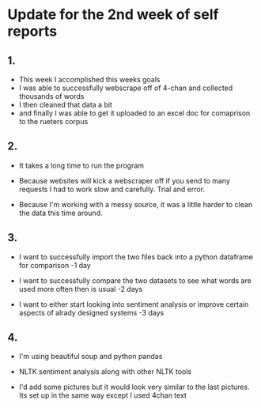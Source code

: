 # Update for the 2nd week of self reports

## 1.
- This week I accomplished this weeks goals
- I was able to successfully webscrape off of 4-chan and collected thousands of words
- I then cleaned that data a bit
- and finally I was able to get it uploaded to an excel doc for comaprison to the rueters corpus

## 2. 

- It takes a long time to run the program

- Because websites will kick a webscraper off if you send to many requests I had to work slow and carefully. Trial and error.

- Because I'm working with a messy source, it was a little harder to clean the data this time around. 


## 3. 

- I want to successfully import the two files back into a python dataframe for comparison   -1 day

- I want to successfully compare the two datasets to see what words are used more often then is usual    -2 days

- I want to either start looking into sentiment analysis or improve certain aspects of alrady designed systems    -3 days

## 4.
- I'm using beautiful soup and python pandas

- NLTK sentiment analysis along with other NLTK tools

- I'd add some pictures but it would look very similar to the last pictures. Its set up in the same way except I used 4chan text
